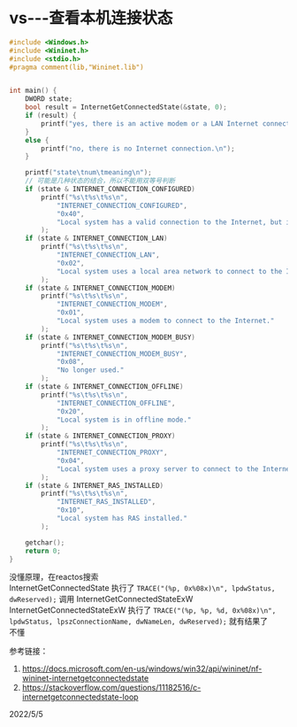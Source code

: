 # vs---查看本机连接状态

```cpp
#include <Windows.h>
#include <Wininet.h>
#include <stdio.h>
#pragma comment(lib,"Wininet.lib")


int main() {
	DWORD state;
	bool result = InternetGetConnectedState(&state, 0);
	if (result) {
		printf("yes, there is an active modem or a LAN Internet connection.\n");
	}
	else {
		printf("no, there is no Internet connection.\n");
	}

	printf("state\tnum\tmeaning\n");
	// 可能是几种状态的结合，所以不能用双等号判断
	if (state & INTERNET_CONNECTION_CONFIGURED)
		printf("%s\t%s\t%s\n",
			"INTERNET_CONNECTION_CONFIGURED",
			"0x40",
			"Local system has a valid connection to the Internet, but it might or might not be currently connected."
		);
	if (state & INTERNET_CONNECTION_LAN)
		printf("%s\t%s\t%s\n",
			"INTERNET_CONNECTION_LAN",
			"0x02",
			"Local system uses a local area network to connect to the Internet."
		);
	if (state & INTERNET_CONNECTION_MODEM)
		printf("%s\t%s\t%s\n",
			"INTERNET_CONNECTION_MODEM",
			"0x01",
			"Local system uses a modem to connect to the Internet."
		);
	if (state & INTERNET_CONNECTION_MODEM_BUSY)
		printf("%s\t%s\t%s\n",
			"INTERNET_CONNECTION_MODEM_BUSY",
			"0x08",
			"No longer used."
		);
	if (state & INTERNET_CONNECTION_OFFLINE)
		printf("%s\t%s\t%s\n",
			"INTERNET_CONNECTION_OFFLINE",
			"0x20",
			"Local system is in offline mode."
		);
	if (state & INTERNET_CONNECTION_PROXY)
		printf("%s\t%s\t%s\n",
			"INTERNET_CONNECTION_PROXY",
			"0x04",
			"Local system uses a proxy server to connect to the Internet."
		);
	if (state & INTERNET_RAS_INSTALLED)
		printf("%s\t%s\t%s\n",
			"INTERNET_RAS_INSTALLED",
			"0x10",
			"Local system has RAS installed."
		);

	getchar();
	return 0;
}
```

没懂原理，在reactos搜索  
InternetGetConnectedState 执行了 `TRACE("(%p, 0x%08x)\n", lpdwStatus, dwReserved);` 调用 InternetGetConnectedStateExW  
InternetGetConnectedStateExW 执行了 `TRACE("(%p, %p, %d, 0x%08x)\n", lpdwStatus, lpszConnectionName, dwNameLen, dwReserved);` 就有结果了  
不懂  


参考链接：  
1. https://docs.microsoft.com/en-us/windows/win32/api/wininet/nf-wininet-internetgetconnectedstate
2. https://stackoverflow.com/questions/11182516/c-internetgetconnectedstate-loop


2022/5/5  
